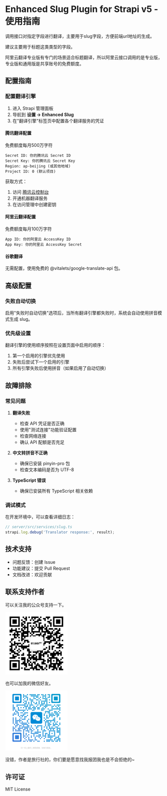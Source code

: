 # Enhanced Slug Plugin for Strapi v5 - 使用指南

调用接口对指定字段进行翻译，主要用于slug字段，方便前端url地址的生成。

建议主要用于标题这类类型的字段。

阿里云翻译专业版有专门的场景适合标题翻译，所以阿里云接口调用的是专业版，专业版和通用版是共享账号的免费额度。

## 配置指南

### 配置翻译引擎

1. 进入 Strapi 管理面板
2. 导航到 **设置 → Enhanced Slug**
3. 在"翻译引擎"标签页中配置各个翻译服务的凭证


#### 腾讯翻译配置

免费额度每月500万字符

```
Secret ID: 你的腾讯云 Secret ID
Secret Key: 你的腾讯云 Secret Key
Region: ap-beijing (或其他地域)
Project ID: 0 (默认项目)
```

获取方式：
1. 访问 [腾讯云控制台](https://console.cloud.tencent.com/)
2. 开通机器翻译服务
3. 在访问管理中创建密钥

#### 阿里云翻译配置

免费额度每月100万字符

```
App ID: 你的阿里云 AccessKey ID
App Key: 你的阿里云 AccessKey Secret
```


#### 谷歌翻译

无需配置，使用免费的 @vitalets/google-translate-api 包。


## 高级配置

### 失败自动切换

启用"失败时自动切换"选项后，当所有翻译引擎都失败时，系统会自动使用拼音模式生成 slug。

### 优先级设置

翻译引擎的使用顺序按照在设置页面中启用的顺序：
1. 第一个启用的引擎优先使用
2. 失败后尝试下一个启用的引擎
3. 所有引擎失败后使用拼音（如果启用了自动切换）

## 故障排除

### 常见问题

1. **翻译失败**
   - 检查 API 凭证是否正确
   - 使用"测试连接"功能验证配置
   - 检查网络连接
   - 确认 API 配额是否充足

2. **中文转拼音不正确**
   - 确保已安装 pinyin-pro 包
   - 检查文本编码是否为 UTF-8

3. **TypeScript 错误**
   - 确保已安装所有 TypeScript 相关依赖

### 调试模式

在开发环境中，可以查看详细日志：

```javascript
// server/src/services/slug.ts
strapi.log.debug('Translator response:', result);
```

## 技术支持

- 问题反馈：创建 Issue
- 功能建议：提交 Pull Request
- 文档改进：欢迎贡献

## 联系支持作者

可以关注我的公众号支持一下。

<img src=./doc/images/fifthtimezone.jpg width=200/>
 

也可以加我的微信好友。

<img src=./doc/images/wechat.png width=200/>


没错，作者是旅行社的，你们要是愿意找我报团我也是不会拒绝的~

## 许可证

MIT License
